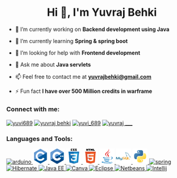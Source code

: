 <h1 align="center">Hi 👋, I'm Yuvraj Behki</h1>

- 🔭 I’m currently working on **Backend development using Java**

- 🌱 I’m currently learning **Spring & spring boot**

- 🤝 I’m looking for help with **Frontend development**

- 💬 Ask me about **Java servlets**

- 📫 Feel free to contact me at **yuvrajbehki@gmail.com**

- ⚡ Fun fact **I have over 500 Million credits in warframe**

<h3 align="left">Connect with me:</h3>
<p align="left">
<a href="https://twitter.com/yuvi689" target="blank"><img align="center" src="https://raw.githubusercontent.com/rahuldkjain/github-profile-readme-generator/master/src/images/icons/Social/twitter.svg" alt="yuvi689" height="30" width="40" /></a>
<a href="https://linkedin.com/in/yuvraj behki" target="blank"><img align="center" src="https://raw.githubusercontent.com/rahuldkjain/github-profile-readme-generator/master/src/images/icons/Social/linked-in-alt.svg" alt="yuvraj behki" height="30" width="40" /></a>
<a href="https://instagram.com/yuvi_689" target="blank"><img align="center" src="https://raw.githubusercontent.com/rahuldkjain/github-profile-readme-generator/master/src/images/icons/Social/instagram.svg" alt="yuvi_689" height="30" width="40" /></a>
<a href="https://www.youtube.com/c/yuvraj ___" target="blank"><img align="center" src="https://raw.githubusercontent.com/rahuldkjain/github-profile-readme-generator/master/src/images/icons/Social/youtube.svg" alt="yuvraj ___" height="30" width="40" /></a>
</p>

<h3 align="left">Languages and Tools:</h3>
<p align="left"> <a href="https://www.arduino.cc/" target="_blank" rel="noreferrer"> <img src="https://cdn.worldvectorlogo.com/logos/arduino-1.svg" alt="arduino" width="40" height="40"/> </a> <a href="https://www.cprogramming.com/" target="_blank" rel="noreferrer"> <img src="https://raw.githubusercontent.com/devicons/devicon/master/icons/c/c-original.svg" alt="c" width="40" height="40"/> </a> <a href="https://www.w3schools.com/cpp/" target="_blank" rel="noreferrer"> <img src="https://raw.githubusercontent.com/devicons/devicon/master/icons/cplusplus/cplusplus-original.svg" alt="cplusplus" width="40" height="40"/> </a> <a href="https://www.w3schools.com/css/" target="_blank" rel="noreferrer"> <img src="https://raw.githubusercontent.com/devicons/devicon/master/icons/css3/css3-original-wordmark.svg" alt="css3" width="40" height="40"/> </a> <a href="https://www.w3.org/html/" target="_blank" rel="noreferrer"> <img src="https://raw.githubusercontent.com/devicons/devicon/master/icons/html5/html5-original-wordmark.svg" alt="html5" width="40" height="40"/> </a> <a href="https://www.java.com" target="_blank" rel="noreferrer"> <img src="https://raw.githubusercontent.com/devicons/devicon/master/icons/java/java-original.svg" alt="java" width="40" height="40"/> </a> <a href="https://www.mysql.com/" target="_blank" rel="noreferrer"> <img src="https://raw.githubusercontent.com/devicons/devicon/master/icons/mysql/mysql-original-wordmark.svg" alt="mysql" width="40" height="40"/> </a> <a href="https://www.python.org" target="_blank" rel="noreferrer"> <img src="https://raw.githubusercontent.com/devicons/devicon/master/icons/python/python-original.svg" alt="python" width="40" height="40"/> </a> <a href="https://spring.io/" target="_blank" rel="noreferrer"> <img src="https://www.vectorlogo.zone/logos/springio/springio-icon.svg" alt="spring" width="40" height="40"/> </a> <a href="https://hibernate.org/" target="_blank" rel="noreferrer"> <img src="https://cdn.worldvectorlogo.com/logos/hibernate.svg" alt="Hibernate" width="40" height="40"/> </a> <a href="https://www.oracle.com/in/java/technologies/java-ee-glance.html" target="_blank" rel="noreferrer"> <img src="https://cdn.worldvectorlogo.com/logos/jee-2.svg" alt="Java EE" width="40" height="40"/> </a> <a href="https://www.canva.com/" target="_blank" rel="noreferrer"> <img src="https://cdn.worldvectorlogo.com/logos/canva-1.svg" alt="Canva" width="40" height="40"/> </a> <a href="https://www.eclipse.org/" target="_blank" rel="noreferrer"> <img src="https://cdn.worldvectorlogo.com/logos/eclipse-11.svg" alt="Eclipse" width="40" height="40"/> </a> <a href="https://netbeans.apache.org/" target="_blank" rel="noreferrer"> <img src="https://upload.wikimedia.org/wikipedia/commons/thumb/9/98/Apache_NetBeans_Logo.svg/1200px-Apache_NetBeans_Logo.svg.png" alt="Netbeans" width="40" height="40"/> </a> <a href="https://www.jetbrains.com/idea/" target="_blank" rel="noreferrer"> <img src="https://cdn.worldvectorlogo.com/logos/intellij-idea-1.svg" alt="Intellij" width="40" height="40"/> </a>
</p>

